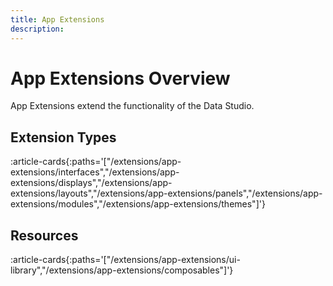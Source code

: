 ```yaml
---
title: App Extensions
description:
---
```


# App Extensions Overview

App Extensions extend the functionality of the Data Studio.

## Extension Types
:article-cards{:paths='["/extensions/app-extensions/interfaces","/extensions/app-extensions/displays","/extensions/app-extensions/layouts","/extensions/app-extensions/panels","/extensions/app-extensions/modules","/extensions/app-extensions/themes"]'}

## Resources
:article-cards{:paths='["/extensions/app-extensions/ui-library","/extensions/app-extensions/composables"]'}
